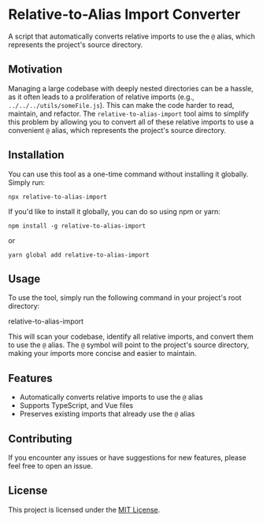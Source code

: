# Relative-to-Alias Import Converter

A script that automatically converts relative imports to use the `@` alias, which represents the project's source directory.

## Motivation

Managing a large codebase with deeply nested directories can be a hassle, as it often leads to a proliferation of relative imports (e.g., `../../../utils/someFile.js`). This can make the code harder to read, maintain, and refactor. The `relative-to-alias-import` tool aims to simplify this problem by allowing you to convert all of these relative imports to use a convenient `@` alias, which represents the project's source directory.

## Installation

You can use this tool as a one-time command without installing it globally. Simply run:

`npx relative-to-alias-import`

If you'd like to install it globally, you can do so using npm or yarn:

`npm install -g relative-to-alias-import`

or

`yarn global add relative-to-alias-import`

## Usage

To use the tool, simply run the following command in your project's root directory:

relative-to-alias-import

This will scan your codebase, identify all relative imports, and convert them to use the `@` alias. The `@` symbol will point to the project's source directory, making your imports more concise and easier to maintain.

## Features

- Automatically converts relative imports to use the `@` alias
- Supports TypeScript, and Vue files
- Preserves existing imports that already use the `@` alias

## Contributing

If you encounter any issues or have suggestions for new features, please feel free to open an issue.

## License

This project is licensed under the [MIT License](LICENSE).

